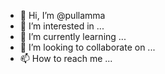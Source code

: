 - 👋 Hi, I’m @pullamma
- 👀 I’m interested in ...
- 🌱 I’m currently learning ...
- 💞️ I’m looking to collaborate on ...
- 📫 How to reach me ...

<!---
pullamma/pullamma is a ✨ special ✨ repository because its `README.md` (this file) appears on your GitHub profile.
You can click the Preview link to take a look at your changes.
--->
